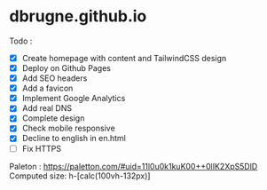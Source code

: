 # dbrugne.github.io

Todo : 
- [x] Create homepage with content and TailwindCSS design
- [x] Deploy on Github Pages
- [x] Add SEO headers
- [x] Add a favicon
- [x] Implement Google Analytics
- [x] Add real DNS
- [x] Complete design
- [x] Check mobile responsive
- [x] Decline to english in en.html
- [ ] Fix HTTPS

Paleton : https://paletton.com/#uid=11l0u0k1kuK00++0lIK2XpS5DlD
Computed size: h-[calc(100vh-132px)]